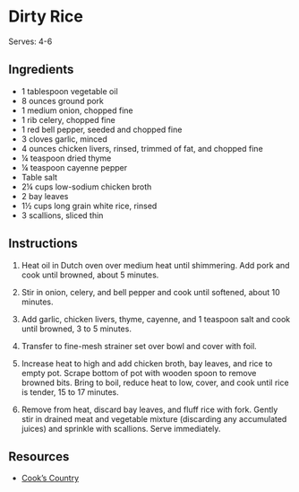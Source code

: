 # Dirty Rice

Serves: 4-6

## Ingredients

* 1 tablespoon vegetable oil
* 8 ounces ground pork
* 1 medium onion, chopped fine
* 1 rib celery, chopped fine
* 1 red bell pepper, seeded and chopped fine
* 3 cloves garlic, minced
* 4 ounces chicken livers, rinsed, trimmed of fat, and chopped fine
* ¼ teaspoon dried thyme
* ¼ teaspoon cayenne pepper
* Table salt
* 2¼ cups low-sodium chicken broth
* 2 bay leaves
* 1½ cups long grain white rice, rinsed
* 3 scallions, sliced thin

## Instructions

1. Heat oil in Dutch oven over medium heat until shimmering. Add pork and cook until browned, about 5 minutes.

2. Stir in onion, celery, and bell pepper and cook until softened, about 10 minutes.

3. Add garlic, chicken livers, thyme, cayenne, and 1 teaspoon salt and cook until browned, 3 to 5 minutes.

4. Transfer to fine-mesh strainer set over bowl and cover with foil.

5. Increase heat to high and add chicken broth, bay leaves, and rice to empty pot. Scrape bottom of pot with wooden spoon to remove browned bits. Bring to boil, reduce heat to low, cover, and cook until rice is tender, 15 to 17 minutes.

6. Remove from heat, discard bay leaves, and fluff rice with fork. Gently stir in drained meat and vegetable mixture (discarding any accumulated juices) and sprinkle with scallions. Serve immediately.

## Resources

* [Cook’s Country](http://www.cookscountry.com/recipes/2380-down-n-dirty-rice)
